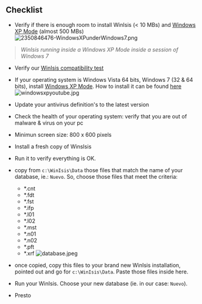 ## Checklist 

* Verify if there is enough room to install WinIsis (< 10 MBs) and [Windows XP Mode](https://www.microsoft.com/en-us/download/details.aspx?id=8002) (almost 500 MBs)
![2350846476-WindowsXPunderWindows7.png](https://bitbucket.org/repo/EBnakg/images/659379318-2350846476-WindowsXPunderWindows7.png)
> _WinIsis running inside a Windows XP Mode inside a session of Windows 7_

* Verify our [WinIsis compatibility test](https://bitbucket.org/imhicihu/winisis-migration/issues/1/software-winisis-compatibility-test)
* If your operating system is Windows Vista 64 bits, Windows 7 (32 & 64 bits), install [Windows XP Mode](https://www.microsoft.com/en-us/download/details.aspx?id=8002). How to install it can be found [here](https://www.youtube.com/watch?v=GssiPwiNAw4)
![windowsxpyoutube.jpg](https://bitbucket.org/repo/EBnakg/images/3473486444-windowsxpyoutube.jpg)

* Update your antivirus definition's to the latest version
* Check the health of your operating system: verify that you are out of malware & virus on your pc
* Minimun screen size: 800 x 600 pixels
* Install a fresh copy of WinsIsis
* Run it to verify everything is OK.
* copy from `c:\WinIsis\Data` those files that match the name of your database, ie.: `Nuevo`. So, choose those files that meet the criteria:
	- *.cnt
	- *.fdt
	- *.fst
	- *.ifp
	- *.l01
	- *.l02
	- *.mst
	- *.n01
	- *.n02
	- *.pft
	- *.xrf
	![database.jpeg](https://bitbucket.org/repo/EBnakg/images/1895939378-database.jpeg)

* once copied, copy this files to your brand new WinIsis installation, pointed out and go for `c:\WinIsis\Data`. Paste those files inside here.
* Run your WinIsis. Choose your new database (ie. in our case: `Nuevo`). 
* Presto